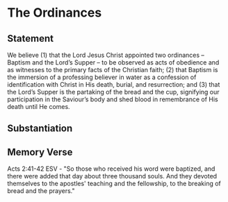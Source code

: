 # The Ordinances

## Statement
We believe (1) that the Lord Jesus Christ appointed two ordinances – Baptism and the Lord’s Supper – to be observed as acts of obedience and as witnesses to the primary facts of the Christian faith; (2) that Baptism is the immersion of a professing believer in water as a confession of identification with Christ in His death, burial, and resurrection; and (3) that the Lord’s Supper is the partaking of the bread and the cup, signifying our participation in the Saviour’s body and shed blood in remembrance of His death until He comes.

## Substantiation

## Memory Verse
Acts 2:41-42 ESV - "So those who received his word were baptized, and there were added that day about three thousand souls. And they devoted themselves to the apostles' teaching and the fellowship, to the breaking of bread and the prayers."